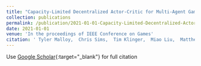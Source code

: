 ```yaml
---
title: "Capacity-Limited Decentralized Actor-Critic for Multi-Agent Games"
collection: publications
permalink: /publication/2021-01-01-Capacity-Limited-Decentralized-Actor-Critic-for-Multi-Agent-Games
date: 2021-01-01
venue: 'In the proceedings of IEEE Conference on Games'
citation: ' Tyler Malloy,  Chris Sims,  Tim Klinger,  Miao Liu,  Matthew Riemer,  Gerald Tesauro, &quot;Capacity-Limited Decentralized Actor-Critic for Multi-Agent Games.&quot; In the proceedings of IEEE Conference on Games, 2021.'
---
```

Use [Google Scholar](https://scholar.google.com/scholar?q=Capacity+Limited+Decentralized+Actor+Critic+for+Multi+Agent+Games){:target="_blank"} for full citation